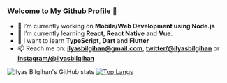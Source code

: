 ### Welcome to My Github Profile 👋

- 🔭 I’m currently working on **Mobile/Web Development using Node.js**
- 🌱 I’m currently learning **React**, **React Native** and **Vue.**
- 🎯 I want to learn **TypeScript**, **Dart** and **Flutter**
- 📫 Reach me on: **ilyasbilgihan@gmail.com**, **[twitter/@ilyasbilgihan](https://twitter.com/ilyasbilgihan)** or **[instagram/@ilyasbilgihan](https://instagram.com/ilyasbilgihan)**

![Ilyas Bilgihan's GitHub stats](https://github-readme-stats.vercel.app/api?username=ilyasbilgihan&bg_color=-15,348AC7,7474BF&title_color=f9f9f9&icon_color=f9f9f9&text_color=f9f9f9&show_icons=true&hide_border=true)
[![Top Langs](https://github-readme-stats.vercel.app/api/top-langs/?username=ilyasbilgihan&layout=compact&bg_color=15,7474BF,348AC7&title_color=f9f9f9&icon_color=f9f9f9&text_color=f9f9f9&hide_border=true)](https://github.com/anuraghazra/github-readme-stats)
